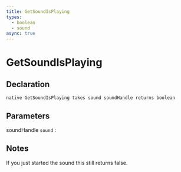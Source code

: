 ```yaml
---
title: GetSoundIsPlaying
types:
  - boolean
  - sound
async: true
---
```


# GetSoundIsPlaying

## Declaration

```jass
native GetSoundIsPlaying takes sound soundHandle returns boolean
```

## Parameters
soundHandle `sound`
: 

## Notes 
If you just started the sound this still returns false.
